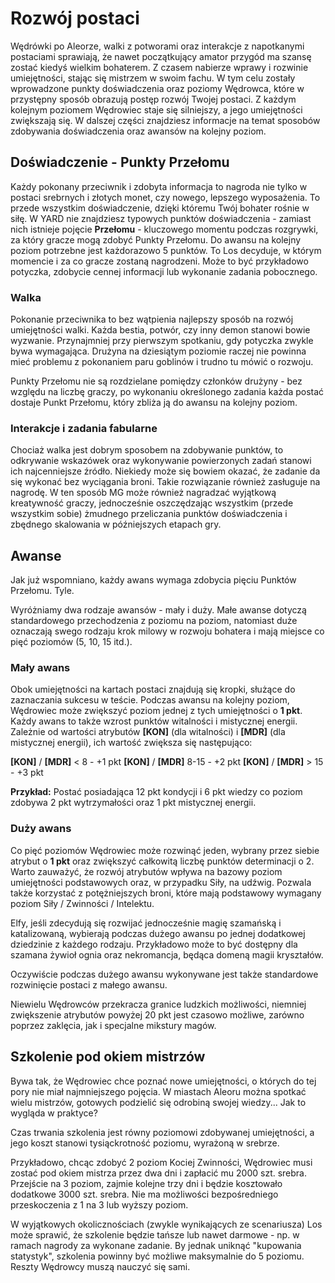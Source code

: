 # Rozwój postaci

Wędrówki po Aleorze, walki z potworami oraz interakcje z napotkanymi postaciami sprawiają, że nawet początkujący amator przygód ma szansę zostać kiedyś wielkim bohaterem. Z czasem nabierze wprawy i rozwinie umiejętności, stając się mistrzem w swoim fachu. W tym celu zostały wprowadzone punkty doświadczenia oraz poziomy Wędrowca, które w przystępny sposób obrazują postęp rozwój Twojej postaci. Z każdym kolejnym poziomem Wędrowiec staje się silniejszy, a jego umiejętności zwiększają się. W dalszej części znajdziesz informacje na temat sposobów zdobywania doświadczenia oraz awansów na kolejny poziom.

## Doświadczenie - Punkty Przełomu

Każdy pokonany przeciwnik i zdobyta informacja to nagroda nie tylko w postaci srebrnych i złotych monet, czy nowego, lepszego wyposażenia. To przede wszystkim doświadczenie, dzięki któremu Twój bohater rośnie w siłę. W YARD nie znajdziesz typowych punktów doświadczenia - zamiast nich istnieje pojęcie **Przełomu** - kluczowego momentu podczas rozgrywki, za który gracze mogą zdobyć Punkty Przełomu. Do awansu na kolejny poziom potrzebne jest każdorazowo 5 punktów. To Los decyduje, w którym momencie i za co gracze zostaną nagrodzeni. Może to być przykładowo potyczka, zdobycie cennej informacji lub wykonanie zadania pobocznego.

### Walka

Pokonanie przeciwnika to bez wątpienia najlepszy sposób na rozwój umiejętności walki. Każda bestia, potwór, czy inny demon stanowi bowie wyzwanie. Przynajmniej przy pierwszym spotkaniu, gdy potyczka zwykle bywa wymagająca. Drużyna na dziesiątym poziomie raczej nie powinna mieć problemu z pokonaniem paru goblinów i trudno tu mówić o rozwoju.

Punkty Przełomu nie są rozdzielane pomiędzy członków drużyny - bez względu na liczbę graczy, po wykonaniu określonego zadania każda postać dostaje Punkt Przełomu, który zbliża ją do awansu na kolejny poziom.

### Interakcje i zadania fabularne

Chociaż walka jest dobrym sposobem na zdobywanie punktów, to odkrywanie wskazówek oraz wykonywanie powierzonych zadań stanowi ich najcenniejsze źródło. Niekiedy może się bowiem okazać, że zadanie da się wykonać bez wyciągania broni. Takie rozwiązanie również zasługuje na nagrodę. W ten sposób MG może również nagradzać wyjątkową kreatywność graczy, jednocześnie oszczędzając wszystkim (przede wszystkim sobie) żmudnego przeliczania punktów doświadczenia i zbędnego skalowania w późniejszych etapach gry.

## Awanse

Jak już wspomniano, każdy awans wymaga zdobycia pięciu Punktów Przełomu. Tyle.

Wyróżniamy dwa rodzaje awansów - mały i duży. Małe awanse dotyczą standardowego przechodzenia z poziomu na poziom, natomiast duże oznaczają swego rodzaju krok milowy w rozwoju bohatera i mają miejsce co pięć poziomów (5, 10, 15 itd.).

### Mały awans

Obok umiejętności na kartach postaci znajdują się kropki, służące do zaznaczania sukcesu w teście. Podczas awansu na kolejny poziom, Wędrowiec może zwiększyć poziom jednej z tych umiejętności o **1 pkt**. Każdy awans to także wzrost punktów witalności i mistycznej energii. Zależnie od wartości atrybutów **[KON]** (dla witalności) i **[MDR]** (dla mistycznej energii), ich wartość zwiększa się następująco:

**[KON]** / **[MDR]** < 8 - +1 pkt
**[KON]** / **[MDR]** 8-15 - +2 pkt
**[KON]** / **[MDR]** > 15 - +3 pkt 

**Przykład:**
Postać posiadająca 12 pkt kondycji i 6 pkt wiedzy co poziom zdobywa 2 pkt wytrzymałości oraz 1 pkt mistycznej energii.

### Duży awans

Co pięć poziomów Wędrowiec może rozwinąć jeden, wybrany przez siebie atrybut o **1 pkt** oraz zwiększyć całkowitą liczbę punktów determinacji o 2. Warto zauważyć, że rozwój atrybutów wpływa na bazowy poziom umiejętności podstawowych oraz, w przypadku Siły, na udźwig. Pozwala także korzystać z potężniejszych broni, które mają podstawowy wymagany poziom Siły / Zwinności / Intelektu.

Elfy, jeśli zdecydują się rozwijać jednocześnie magię szamańską i katalizowaną, wybierają podczas dużego awansu po jednej dodatkowej dziedzinie z każdego rodzaju. Przykładowo może to być dostępny dla szamana żywioł ognia oraz nekromancja, będąca domeną magii kryształów.

Oczywiście podczas dużego awansu wykonywane jest także standardowe rozwinięcie postaci z małego awansu.

Niewielu Wędrowców przekracza granice ludzkich możliwości, niemniej zwiększenie atrybutów powyżej 20 pkt jest czasowo możliwe, zarówno poprzez zaklęcia, jak i specjalne mikstury magów. 

## Szkolenie pod okiem mistrzów

Bywa tak, że Wędrowiec chce poznać nowe umiejętności, o których do tej pory nie miał najmniejszego pojęcia. W miastach Aleoru można spotkać wielu mistrzów, gotowych podzielić się odrobiną swojej wiedzy... Jak to wygląda w praktyce? 

Czas trwania szkolenia jest równy poziomowi zdobywanej umiejętności, a jego koszt stanowi tysiąckrotność poziomu, wyrażoną w srebrze.

Przykładowo, chcąc zdobyć 2 poziom Kociej Zwinności, Wędrowiec musi zostać pod okiem mistrza przez dwa dni i zapłacić mu 2000 szt. srebra. Przejście na 3 poziom, zajmie kolejne trzy dni i będzie kosztowało dodatkowe 3000 szt. srebra. Nie ma możliwości bezpośredniego przeskoczenia z 1 na 3 lub wyższy poziom.

W wyjątkowych okolicznościach (zwykle wynikających ze scenariusza) Los może sprawić, że szkolenie będzie tańsze lub nawet darmowe - np. w ramach nagrody za wykonane zadanie. By jednak uniknąć "kupowania statystyk", szkolenia powinny być możliwe maksymalnie do 5 poziomu. Reszty Wędrowcy muszą nauczyć się sami.